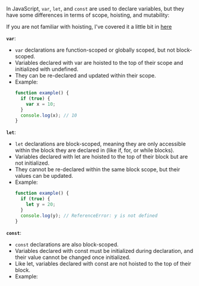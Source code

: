 
In JavaScript, `var`, `let`, and `const` are used to declare variables, but they have some differences in terms of scope, hoisting, and mutability:

If you are not familiar with hoisting, I've covered it a little bit in [here](https://github.com/abroroo/til/blob/main/Javascript/Hoisting%20-%20Function%20Declaration%20vs%20Arrow%20Function.md)

__`var`__:

 - `var` declarations are function-scoped or globally scoped, but not block-scoped.
 - Variables declared with var are hoisted to the top of their scope and initialized with undefined.
 - They can be re-declared and updated within their scope.
 - Example:
     ```javaScript
     function example() {
       if (true) {
         var x = 10;
       }
       console.log(x); // 10
     }
     
     ```
__`let`__:

 - `let` declarations are block-scoped, meaning they are only accessible within the block they are declared in (like if, for, or while blocks).
 - Variables declared with let are hoisted to the top of their block but are not initialized.
 - They cannot be re-declared within the same block scope, but their values can be updated.
 - Example:
    ```javascript
    function example() {
      if (true) {
        let y = 20;
      }
      console.log(y); // ReferenceError: y is not defined
    }
    ```
__`const`__:

 - `const` declarations are also block-scoped.
 - Variables declared with const must be initialized during declaration, and their value cannot be changed once initialized.
 - Like let, variables declared with const are not hoisted to the top of their block.
 - Example:
